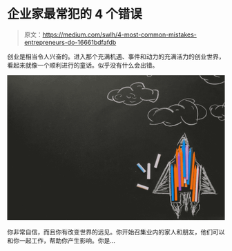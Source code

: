 # 企业家最常犯的 4 个错误

> 原文：<https://medium.com/swlh/4-most-common-mistakes-entrepreneurs-do-16661bdfafdb>

创业是相当令人兴奋的。进入那个充满机遇、事件和动力的充满活力的创业世界，看起来就像一个顺利进行的童话。似乎没有什么会出错。

![](img/2532aaf9be00c4f497253c5d2a8f786e.png)

你非常自信，而且你有改变世界的远见。你开始召集业内的家人和朋友，他们可以和你一起工作，帮助你产生影响。你是…
